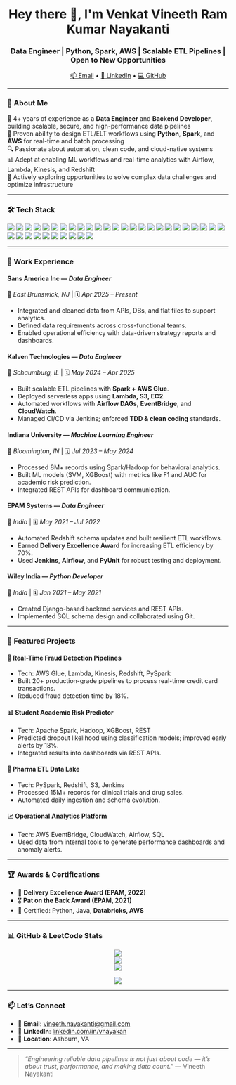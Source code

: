 <h1 align="center">Hey there 👋, I'm Venkat Vineeth Ram Kumar Nayakanti</h1>
<h3 align="center">Data Engineer | Python, Spark, AWS | Scalable ETL Pipelines | Open to New Opportunities</h3>

<p align="center">
  <a href="mailto:vineeth.nayakanti@gmail.com">📫 Email</a> •
  <a href="https://www.linkedin.com/in/vnayakan">🔗 LinkedIn</a> •
  <a href="https://github.com/vineethn7">💻 GitHub</a>
</p>

---

### 🧠 About Me

🚀 4+ years of experience as a **Data Engineer** and **Backend Developer**, building scalable, secure, and high-performance data pipelines  
🔁 Proven ability to design ETL/ELT workflows using **Python**, **Spark**, and **AWS** for real-time and batch processing  
🔍 Passionate about automation, clean code, and cloud-native systems  
📊 Adept at enabling ML workflows and real-time analytics with Airflow, Lambda, Kinesis, and Redshift  
📌 Actively exploring opportunities to solve complex data challenges and optimize infrastructure

---

### 🛠️ Tech Stack

<p align="left"> <!-- Languages --> <img src="https://img.shields.io/badge/Python-3776AB?style=flat&logo=python&logoColor=white"/> <img src="https://img.shields.io/badge/SQL-003B57?style=flat&logo=postgresql&logoColor=white"/> <img src="https://img.shields.io/badge/PL/SQL-F80000?style=flat&logo=oracle&logoColor=white"/> <img src="https://img.shields.io/badge/Java-007396?style=flat&logo=java&logoColor=white"/> <img src="https://img.shields.io/badge/C++-00599C?style=flat&logo=c%2B%2B&logoColor=white"/> <!-- Frameworks --> <img src="https://img.shields.io/badge/PySpark-E25A1C?style=flat&logo=apache-spark&logoColor=white"/> <img src="https://img.shields.io/badge/Django-092E20?style=flat&logo=django&logoColor=white"/> <img src="https://img.shields.io/badge/Flask-000000?style=flat&logo=flask&logoColor=white"/> <img src="https://img.shields.io/badge/Spring-6DB33F?style=flat&logo=spring&logoColor=white"/> <img src="https://img.shields.io/badge/REST%20API-005571?style=flat&logo=fastapi&logoColor=white"/> <!-- Big Data / Cloud --> <img src="https://img.shields.io/badge/Apache%20Spark-E25A1C?style=flat&logo=apachespark&logoColor=white"/> <img src="https://img.shields.io/badge/Hadoop-66CCFF?style=flat&logo=apachehadoop&logoColor=white"/> <img src="https://img.shields.io/badge/AWS-232F3E?style=flat&logo=amazon-aws&logoColor=white"/> <img src="https://img.shields.io/badge/AWS%20Glue-FF9900?style=flat&logo=amazon-aws&logoColor=white"/> <img src="https://img.shields.io/badge/AWS%20Lambda-F29111?style=flat&logo=aws-lambda&logoColor=white"/> <img src="https://img.shields.io/badge/Redshift-8C3C91?style=flat&logo=amazon-redshift&logoColor=white"/> <img src="https://img.shields.io/badge/Kinesis-FF6600?style=flat&logo=amazon&logoColor=white"/> <img src="https://img.shields.io/badge/Snowflake-56B9EB?style=flat&logo=snowflake&logoColor=white"/> <img src="https://img.shields.io/badge/Airflow-017CEE?style=flat&logo=apacheairflow&logoColor=white"/> <img src="https://img.shields.io/badge/Databricks-E0202E?style=flat&logo=databricks&logoColor=white"/> <!-- DevOps / Tools --> <img src="https://img.shields.io/badge/Jenkins-D24939?style=flat&logo=jenkins&logoColor=white"/> <img src="https://img.shields.io/badge/Docker-2496ED?style=flat&logo=docker&logoColor=white"/> <img src="https://img.shields.io/badge/Linux-FCC624?style=flat&logo=linux&logoColor=black"/> <img src="https://img.shields.io/badge/GitHub-181717?style=flat&logo=github&logoColor=white"/> <img src="https://img.shields.io/badge/Postman-FF6C37?style=flat&logo=postman&logoColor=white"/> <img src="https://img.shields.io/badge/JIRA-0052CC?style=flat&logo=jira&logoColor=white"/> <!-- Databases --> <img src="https://img.shields.io/badge/PostgreSQL-4169E1?style=flat&logo=postgresql&logoColor=white"/> <img src="https://img.shields.io/badge/MySQL-4479A1?style=flat&logo=mysql&logoColor=white"/> <img src="https://img.shields.io/badge/Oracle-FF0000?style=flat&logo=oracle&logoColor=white"/> <img src="https://img.shields.io/badge/MongoDB-47A248?style=flat&logo=mongodb&logoColor=white"/> <img src="https://img.shields.io/badge/Firebase-FFCA28?style=flat&logo=firebase&logoColor=black"/> <!-- Web Development --> <img src="https://img.shields.io/badge/HTML5-E34F26?style=flat&logo=html5&logoColor=white"/> <img src="https://img.shields.io/badge/CSS3-1572B6?style=flat&logo=css3&logoColor=white"/> <img src="https://img.shields.io/badge/JavaScript-F7DF1E?style=flat&logo=javascript&logoColor=black"/> <img src="https://img.shields.io/badge/React-20232A?style=flat&logo=react&logoColor=61DAFB"/> </p>

---

### 💼 Work Experience

#### **Sans America Inc** — *Data Engineer*  
📍 *East Brunswick, NJ* | 🗓️ *Apr 2025 – Present*
- Integrated and cleaned data from APIs, DBs, and flat files to support analytics.
- Defined data requirements across cross-functional teams.
- Enabled operational efficiency with data-driven strategy reports and dashboards.

#### **Kalven Technologies** — *Data Engineer*  
📍 *Schaumburg, IL* | 🗓️ *May 2024 – Apr 2025*
- Built scalable ETL pipelines with **Spark + AWS Glue**.
- Deployed serverless apps using **Lambda, S3, EC2**.
- Automated workflows with **Airflow DAGs**, **EventBridge**, and **CloudWatch**.
- Managed CI/CD via Jenkins; enforced **TDD & clean coding** standards.

#### **Indiana University** — *Machine Learning Engineer*  
📍 *Bloomington, IN* | 🗓️ *Jul 2023 – May 2024*
- Processed 8M+ records using Spark/Hadoop for behavioral analytics.
- Built ML models (SVM, XGBoost) with metrics like F1 and AUC for academic risk prediction.
- Integrated REST APIs for dashboard communication.

#### **EPAM Systems** — *Data Engineer*  
📍 *India* | 🗓️ *May 2021 – Jul 2022*
- Automated Redshift schema updates and built resilient ETL workflows.
- Earned **Delivery Excellence Award** for increasing ETL efficiency by 70%.
- Used **Jenkins**, **Airflow**, and **PyUnit** for robust testing and deployment.

#### **Wiley India** — *Python Developer*  
📍 *India* | 🗓️ *Jan 2021 – May 2021*
- Created Django-based backend services and REST APIs.
- Implemented SQL schema design and collaborated using Git.

---

### 🧪 Featured Projects

#### 🔐 **Real-Time Fraud Detection Pipelines**
- Tech: AWS Glue, Lambda, Kinesis, Redshift, PySpark
- Built 20+ production-grade pipelines to process real-time credit card transactions.
- Reduced fraud detection time by 18%.

#### 📊 **Student Academic Risk Predictor**
- Tech: Apache Spark, Hadoop, XGBoost, REST
- Predicted dropout likelihood using classification models; improved early alerts by 18%.
- Integrated results into dashboards via REST APIs.

#### 💊 **Pharma ETL Data Lake**
- Tech: PySpark, Redshift, S3, Jenkins
- Processed 15M+ records for clinical trials and drug sales.
- Automated daily ingestion and schema evolution.

#### 📈 **Operational Analytics Platform**
- Tech: AWS EventBridge, CloudWatch, Airflow, SQL
- Used data from internal tools to generate performance dashboards and anomaly alerts.

---

### 🏆 Awards & Certifications

- 🏅 **Delivery Excellence Award (EPAM, 2022)**  
- 🎖️ **Pat on the Back Award (EPAM, 2021)**  
- 📜 Certified: Python, Java, **Databricks, AWS**

---

### 📊 GitHub & LeetCode Stats

<p align="center">
<!--   <img src="https://github-profile-trophy.vercel.app/?username=vineethn7&theme=darkhub&no-frame=true&title=Stars,Commits,Followers,Contributions" /> -->
  <img src="https://github-profile-trophy.vercel.app/?username=vineethn7&theme=onedark&no-frame=true&margin-w=10&row=1" />
  <br>
  <img src="https://github-readme-stats.vercel.app/api?username=vineethn7&show_icons=true&theme=dark" />
  <br>
  <img src="https://github-readme-stats.vercel.app/api/top-langs/?username=vineethn7&layout=compact&theme=dark" />
</p>

<!-- Optional -->
<p align="center">
  <img src="https://leetcard.jacoblin.cool/vineethn7?theme=dark&font=Karma" />
</p>

---

### 📫 Let’s Connect

- 📧 **Email**: [vineeth.nayakanti@gmail.com](mailto:vineeth.nayakanti@gmail.com)  
- 🔗 **LinkedIn**: [linkedin.com/in/vnayakan](https://linkedin.com/in/vnayakan)  
- 📍 **Location**: Ashburn, VA

---

> _“Engineering reliable data pipelines is not just about code — it’s about trust, performance, and making data count.”_
> — Vineeth Nayakanti
